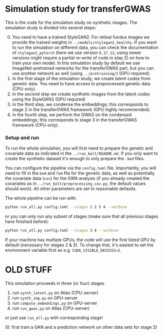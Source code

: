 # Simulation study for transferGWAS

This is the code for the simulation study on synthetic images.
The simulation study is divided into several steps:

0. You need to have a trained StyleGAN2. For retinal fundus images we provide the trained weights in `../models/stylegan2_healthy`. If you want to run the simulation on different data, you can check the documentation of `stylegan2_pytorch` (here we use version `0.17.11`; using newer versions might require a partial re-write of code in step 2) on how to train your own model. In this simulation study by default we use ImageNet-pretrained networks for the transferGWAS part, but you can use another network as well (using `../pretraining/`) (GPU required).
1. In the first stage of the simulation study, we create latent codes from genetic data. You need to have access to preprocessed genetic data (CPU-only).
2. In the second step we create synthetic images from the latent codes using the StyleGAN2 (GPU required)
3. In the third step, we condense the embeddings; this corresponds to stage 2 in the transferGWAS framework (GPU highly recommended).
4. In the fourth step, we perform the GWAS on the condensed embeddings; this corresponds to stage 3 in the transferGWAS framework (CPU-only).


### Setup and run

To run the whole simulation, you will first need to prepare the genetic and covariate data as indicated in the `../run_bolt/README.md`. If you only want to create the synthetic dataset it's enough to only prepare the `.bed` files.

You can configure the pipeline via the `config.toml` file. Importantly, you will need to fill in the `bed` and `fam` file for the genetic data, as well as potentially the covariate data (`cov`) for the GWA analysis (if you already created the covariates as in `../run_bolt/preprocessing_cov.py`, the default values should work). All other parameters are set to reasonable defaults.

The whole pipeline can be run with:
```bash
python run_all.py config.toml --stages 1 2 3 4 --verbose
```
or you can only run any subset of stages (make sure that all previous stages have finished before):
```bash
python run_all.py config.toml --stages 3 4 --verbose
```

If your machine has multiple GPUs, the code will use the first listed GPU by default (necessary for stages 2 & 3). To change that, it's easiest to set the environment variable first as e.g. `CUDA_VISIBLE_DEVICES=2`.

# OLD STUFF
This simulation proceeds in three (or four) stages.

1. run `synth_latent.py` on Atlas (CPU-server)
2. run `synth_img.py` on GPU-server
3. run `compute_embeddings.py` on GPU-server
4. run `run_gwas.py` on Atlas (CPU-server)

or just use `run_all.py` with corresponding stage!


(0. first train a GAN and a prediction network on other data sets for stage 2)

